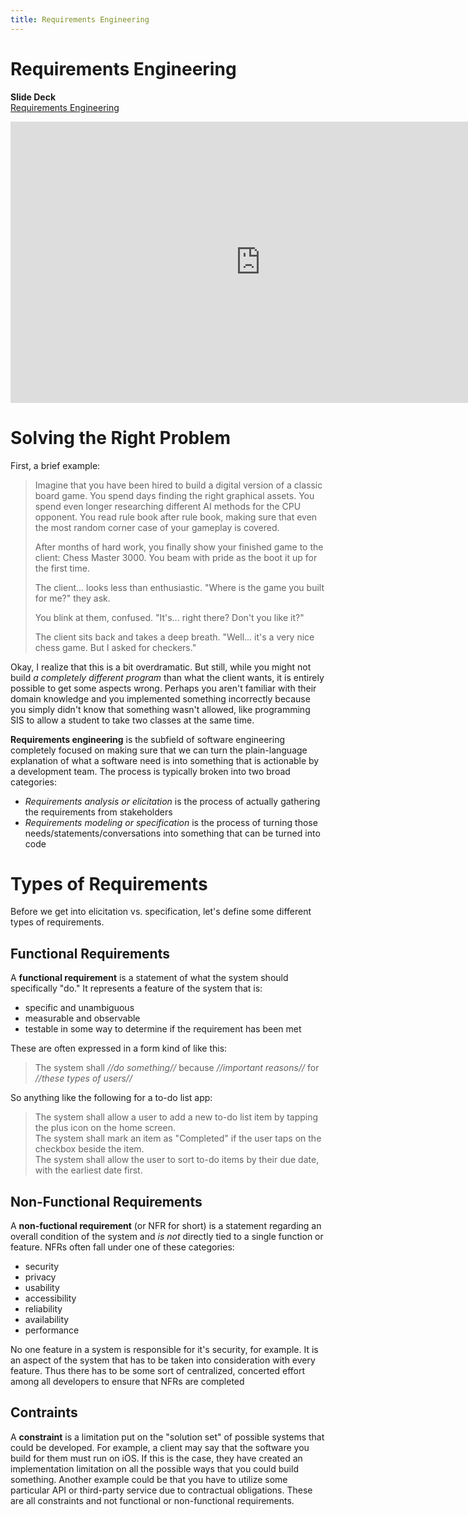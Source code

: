 ```yaml
---
title: Requirements Engineering
---
```


# Requirements Engineering

__Slide Deck__   
[Requirements Engineering](https://docs.google.com/presentation/d/1lHlHBVp0VXUlOp3s9hLqi5Qc45CaguopoqGNud8i1j4/edit?usp=sharing)

<iframe width="800" height="450" src="https://www.youtube.com/embed/nTkgjl5AR-Y" frameborder="0" allow="accelerometer; autoplay; encrypted-media; gyroscope; picture-in-picture" allowfullscreen></iframe>

# Solving the Right Problem

First, a brief example:

> Imagine that you have been hired to build a digital version of a classic board game.  You spend days finding the right graphical assets.  You spend even longer researching different AI methods for the CPU opponent.  You read rule book after rule book, making sure that even the most random corner case of your gameplay is covered.
> 
> After months of hard work, you finally show your finished game to the client: Chess Master 3000.  You beam with pride as the boot it up for the first time.
> 
> The client... looks less than enthusiastic.  "Where is the game you built for me?" they ask.  
> 
> You blink at them, confused.  "It's... right there?  Don't you like it?"
> 
> The client sits back and takes a deep breath.  "Well... it's a very nice chess game.  But I asked for checkers."

Okay, I realize that this is a bit overdramatic.  But still, while you might not build _a completely different program_ than what the client wants, it is entirely possible to get some aspects wrong.  Perhaps you aren't familiar with their domain knowledge and you implemented something incorrectly because you simply didn't know that something wasn't allowed, like programming SIS to allow a student to take two classes at the same time.

__Requirements engineering__ is the subfield of software engineering completely focused on making sure that we can turn the plain-language explanation of what a software need is into something that is actionable by a development team.  The process is typically broken into two broad categories:

* _Requirements analysis or elicitation_ is the process of actually gathering the requirements from stakeholders
* _Requirements modeling or specification_ is the process of turning those needs/statements/conversations into something that can be turned into code

# Types of Requirements

Before we get into elicitation vs. specification, let's define some different types of requirements.

## Functional Requirements

A __functional requirement__ is a statement of what the system should specifically "do."  It represents a feature of the system that is:

* specific and unambiguous
* measurable and observable
* testable in some way to determine if the requirement has been met

These are often expressed in a form kind of like this:

> The system shall _//do something//_ because _//important reasons//_ for _//these types of users//_

So anything like the following for a to-do list app:

> The system shall allow a user to add a new to-do list item by tapping the plus icon on the home screen.    
> The system shall mark an item as "Completed" if the user taps on the checkbox beside the item.    
> The system shall allow the user to sort to-do items by their due date, with the earliest date first.   

## Non-Functional Requirements

A __non-fuctional requirement__ (or NFR for short) is a statement regarding an overall condition of the system and _is not_ directly tied to a single function or feature.  NFRs often fall under one of these categories:

* security
* privacy 
* usability 
* accessibility
* reliability 
* availability 
* performance

No one feature in a system is responsible for it's security, for example.  It is an aspect of the system that has to be taken into consideration with every feature.  Thus there has to be some sort of centralized, concerted effort among all developers to ensure that NFRs are completed

## Contraints

A __constraint__ is a limitation put on the "solution set" of possible systems that could be developed.  For example, a client may say that the software you build for them must run on iOS.  If this is the case, they have created an implementation limitation on all the possible ways that you could build something.  Another example could be that you have to utilize some particular API or third-party service due to contractual obligations.  These are all constraints and not functional or non-functional requirements.
